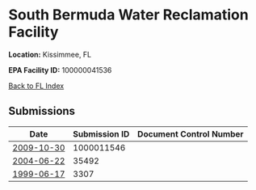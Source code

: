 # South Bermuda Water Reclamation Facility

**Location:** Kissimmee, FL

**EPA Facility ID:** 100000041536

[Back to FL Index](../../index.md)

## Submissions

| Date | Submission ID | Document Control Number |
|------|--------------|-------------------------|
| [2009-10-30](submissions/1000011546.md) | 1000011546 |  |
| [2004-06-22](submissions/35492.md) | 35492 |  |
| [1999-06-17](submissions/3307.md) | 3307 |  |
